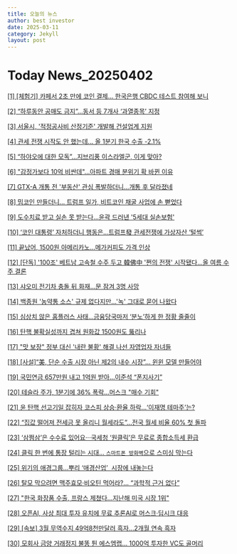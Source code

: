```yaml
---
title: 오늘의 뉴스
author: best investor
date: 2025-03-11
category: Jekyll
layout: post
---
```


# Today News_20250402

[[1]  [체험기] 카페서 2초 만에 코인 결제… 한국은행 CBDC 테스트 참여해 보니](http://v.daum.net/v/20250402060058193)

[[2]  “하루동안 공매도 금지”…동서 등 7개사 ‘과열종목’ 지정](http://v.daum.net/v/20250401215400804)

[[3]  서울시, '적정공사비 산정기준' 개발해 건설업계 지원](http://v.daum.net/v/20250402060023111)

[[4]  관세 전쟁 시작도 안 했는데... 올 1분기 한국 수출 -2.1%](http://v.daum.net/v/20250401203134506)

[[5]  “하야오에 대한 모독”…지브리풍 이스라엘군, 이게 맞아?](http://v.daum.net/v/20250401172506192)

[[6]  "감정가보다 10억 비싼데"…아파트 경매 분위기 확 바뀐 이유](http://v.daum.net/v/20250401142106340)

[[7]  GTX-A 개통 전 '부동산' 관심 폭발하더니…개통 후 달라졌네](http://v.daum.net/v/20250331151602681)

[[8]  밈코인 만들더니... 트럼프 일가, 비트코인 채굴 사업에 손 뻗었다](http://v.daum.net/v/20250401171004655)

[[9]  도수치료 받고 실손 못 받는다…윤곽 드러낸 '5세대 실손보험'](http://v.daum.net/v/20250401173750716)

[[10]  ‘코인 대통령’ 자처하더니 행동은…트럼프發 관세전쟁에 가상자산 ‘털썩’](http://v.daum.net/v/20250331233301914)

[[11]  끝났어, 1500원 아메리카노…메가커피도 가격 인상](http://v.daum.net/v/20250331173005144)

[[12]  [단독] '100조' 베트남 고속철 수주 두고 韓佛中 '쩐의 전쟁' 시작됐다...올 여름 수주 결론](http://v.daum.net/v/20250331200838303)

[[13]  샤오미 전기차 충돌 뒤 화재...문 잠겨 3명 사망](http://v.daum.net/v/20250401152708272)

[[14]  백종원 '농약통 소스' 규제 없다지만…'녹' 그대로 묻어 나왔다](http://v.daum.net/v/20250331090629015)

[[15]  심상치 않은 홈플러스 사태...금융당국마저 ‘분노’하게 한 정황 줄줄이](http://v.daum.net/v/20250401215701844)

[[16]  탄핵 불확실성까지 겹쳐 원화값 1500원도 뚫리나](http://v.daum.net/v/20250331175112038)

[[17]  "맛 보장" 정부 대신 '내란 불황' 해결 나선 자영업자 자녀들](http://v.daum.net/v/20250401132405179)

[[18]  [사설]“美, 단순 수출 시장 아닌 제2의 내수 시장”… 윈윈 모델 만들어야](http://v.daum.net/v/20250331233017895)

[[19]  국민연금 657만원 내고 1억원 받아…이준석 “폰지사기”](http://v.daum.net/v/20250331095410168)

[[20]  테슬라 주가, 1분기에 36% 폭락…머스크 "매수 기회"](http://v.daum.net/v/20250401104339724)

[[21]  윤 탄핵 선고기일 잡히자 코스피 상승·환율 하락…‘이재명 테마주’는?](http://v.daum.net/v/20250401113941962)

[[22]  “집값 떨어져 전세금 못 올리니 월세라도”…전국 월세 비율 60% 첫 돌파](http://v.daum.net/v/20250401091200857)

[[23]  ‘삼쩜삼’은 수수료 있어요···국세청 ‘원클릭’은 무료로 종합소득세 환급](http://v.daum.net/v/20250331120016896)

[[24]  클릭 한 번에 통장 털리는 시대… `스마트폰 방화벽`으로 스미싱 막는다](http://v.daum.net/v/20250331110034399)

[[25]  위기의 애경그룹…뿌리 ‘애경산업’  시장에 내놓는다](http://v.daum.net/v/20250401213038499)

[[26]  탈모 막으려면 맥주효모·비오틴 먹어라?… “과학적 근거 없다”](http://v.daum.net/v/20250401144652467)

[[27]  "한국 화장품 수출, 프랑스 제쳤다…지난해 미국 시장 1위"](http://v.daum.net/v/20250331121349495)

[[28]  오픈AI, 사상 최대 투자 유치에 무료 추론AI로 머스크·딥시크 대응](http://v.daum.net/v/20250401122608932)

[[29]  [속보] 3월 무역수지 49억8천만달러 흑자…2개월 연속 흑자](http://v.daum.net/v/20250401090307525)

[[30]  모회사 금양 거래정지 불똥 튄 에스엠랩… 1000억 투자한 VC도 골머리](http://v.daum.net/v/20250401060115220)

